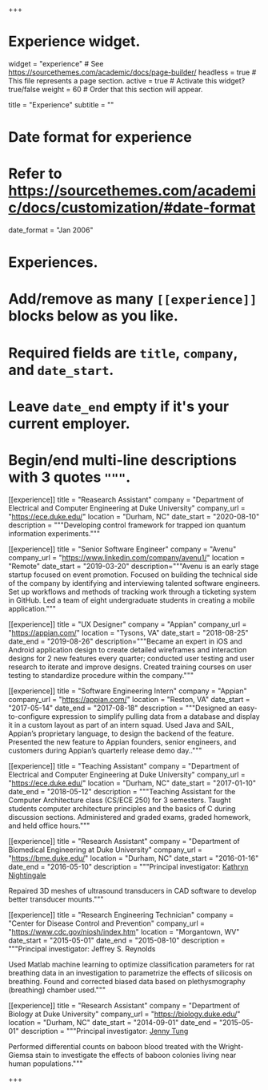 +++
# Experience widget.
widget = "experience"  # See https://sourcethemes.com/academic/docs/page-builder/
headless = true  # This file represents a page section.
active = true  # Activate this widget? true/false
weight = 60  # Order that this section will appear.

title = "Experience"
subtitle = ""

# Date format for experience
#   Refer to https://sourcethemes.com/academic/docs/customization/#date-format
date_format = "Jan 2006"

# Experiences.
#   Add/remove as many `[[experience]]` blocks below as you like.
#   Required fields are `title`, `company`, and `date_start`.
#   Leave `date_end` empty if it's your current employer.
#   Begin/end multi-line descriptions with 3 quotes `"""`.

[[experience]]
  title = "Reasearch Assistant"
  company = "Department of Electrical and Computer Engineering at Duke University"
  company_url = "https://ece.duke.edu/"
  location = "Durham, NC"
  date_start = "2020-08-10"
  description = """Developing control framework for trapped ion quantum information experiments."""

[[experience]]
  title = "Senior Software Engineer"
  company = "Avenu"
  company_url = "https://www.linkedin.com/company/avenu1/"
  location = "Remote"
  date_start = "2019-03-20"
  description="""Avenu is an early stage startup focused on event promotion. Focused on building the technical side of the company by identifying and interviewing talented software engineers. Set up workflows and methods of tracking work through a ticketing system in GitHub. Led a team of eight undergraduate students in creating a mobile application."""

[[experience]]
  title = "UX Designer"
  company = "Appian"
  company_url = "https://appian.com/"
  location = "Tysons, VA"
  date_start = "2018-08-25"
  date_end = "2019-08-26"
  description="""Became an expert in iOS and Android application design to create detailed wireframes and interaction designs for 2 new features every quarter; conducted user testing and user research to iterate and improve designs. Created training courses on user testing to standardize procedure within the company."""

[[experience]]
  title = "Software Engineering Intern"
  company = "Appian"
  company_url = "https://appian.com/"
  location = "Reston, VA"
  date_start = "2017-05-14"
  date_end = "2017-08-18"
  description = """Designed an easy-to-configure expression to simplify pulling data from a database and display it in a custom layout as part of an intern squad. Used Java and SAIL, Appian’s proprietary language, to design the backend of the feature. Presented the new feature to Appian founders, senior engineers, and customers during Appian’s quarterly release demo day.."""

[[experience]]
  title = "Teaching Assistant"
  company = "Department of Electrical and Computer Engineering at Duke University"
  company_url = "https://ece.duke.edu/"
  location = "Durham, NC"
  date_start = "2017-01-10"
  date_end = "2018-05-12"
  description = """Teaching Assistant for the Computer Architecture class (CS/ECE 250) for 3 semesters. Taught students computer architecture principles and the basics of C during discussion sections. Administered and graded exams, graded homework, and held office hours."""

[[experience]]
  title = "Research Assistant"
  company = "Department of Biomedical Engineering at Duke University"
  company_url = "https://bme.duke.edu/"
  location = "Durham, NC"
  date_start = "2016-01-16"
  date_end = "2016-05-10"
  description = """Principal investigator: [Kathryn Nightingale](https://bme.duke.edu/faculty/kathryn-nightingale)

Repaired 3D meshes of ultrasound transducers in CAD software to develop better transducer mounts."""

[[experience]]
  title = "Research Engineering Technician"
  company = "Center for Disease Control and Prevention"
  company_url = "https://www.cdc.gov/niosh/index.htm"
  location = "Morgantown, WV"
  date_start = "2015-05-01"
  date_end = "2015-08-10"
  description = """Principal investigator: Jeffrey S. Reynolds

Used Matlab machine learning to optimize classification parameters for rat breathing data in an investigation to parametrize the effects of silicosis on breathing. Found and corrected biased data based on plethysmography (breathing) chamber used."""

[[experience]]
  title = "Research Assistant"
  company = "Department of Biology at Duke University"
  company_url = "https://biology.duke.edu/"
  location = "Durham, NC"
  date_start = "2014-09-01"
  date_end = "2015-05-01"
  description = """Principal investigator: [Jenny Tung](https://scholars.duke.edu/person/jenny.tung)

Performed differential counts on baboon blood treated with the Wright-Giemsa stain to investigate the effects of baboon colonies living near human populations."""

+++
